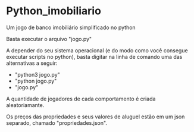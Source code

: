 # Python_imobiliario
Um jogo de banco imobiliário simplificado no python
<p>Basta executar o arquivo "jogo.py"</p>
<p>A depender do seu sistema operacional (e do modo como você consegue executar scripts no python), basta digitar na linha de comando uma das alternativas a seguir:</p>
<ul>
  <li>"python3 jogo.py"</li>
  <li>"python jogo.py"</li>
  <li>"jogo.py"</li>
</ul>
<p>A quantidade de jogadores de cada comportamento é criada aleatoriamante.</p>
<p>Os preços das propriedades e seus valores de aluguel estão em um json separado, chamado "propriedades.json".</p>
